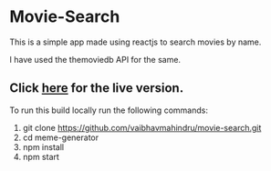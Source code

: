 # Movie-Search

This is a simple app made using reactjs to search movies by name.

I have used the themoviedb API for the same.

## Click [here](https://vaibhavmahindru.github.io/movie-search/) for the live version.

To run this build locally run the following commands:

1. git clone https://github.com/vaibhavmahindru/movie-search.git
2. cd meme-generator
3. npm install
4. npm start
